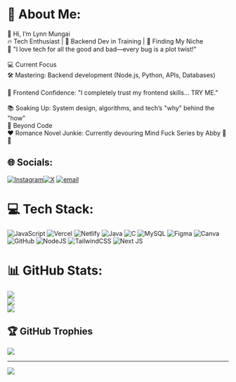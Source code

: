 # 💫 About Me:
👋 Hi, I’m Lynn Mungai<br>🔥 Tech Enthusiast | 🌱 Backend Dev in Training | 🎯 Finding My Niche<br>📍 "I love tech for all the good and bad—every bug is a plot twist!"<br><br>💻 Current Focus<br>🛠️ Mastering: Backend development (Node.js, Python, APIs, Databases)<br><br>🎨 Frontend Confidence: "I completely trust my frontend skills… TRY ME."<br><br>📚 Soaking Up: System design, algorithms, and tech’s "why" behind the "how"<br>📖 Beyond Code<br>❤️ Romance Novel Junkie: Currently devouring Mind Fuck Series by Abby 📖✨


## 🌐 Socials:
[![Instagram](https://img.shields.io/badge/Instagram-%23E4405F.svg?logo=Instagram&logoColor=white)](https://instagram.com/immaculat.a)[![X](https://img.shields.io/badge/X-black.svg?logo=X&logoColor=white)](https://x.com/immacula_ta) [![email](https://img.shields.io/badge/Email-D14836?logo=gmail&logoColor=white)](mailto:lynnmungai08@gmail.com) 

# 💻 Tech Stack:
![JavaScript](https://img.shields.io/badge/javascript-%23323330.svg?style=for-the-badge&logo=javascript&logoColor=%23F7DF1E) ![Vercel](https://img.shields.io/badge/vercel-%23000000.svg?style=for-the-badge&logo=vercel&logoColor=white) ![Netlify](https://img.shields.io/badge/netlify-%23000000.svg?style=for-the-badge&logo=netlify&logoColor=#00C7B7) ![Java](https://img.shields.io/badge/java-%23ED8B00.svg?style=for-the-badge&logo=openjdk&logoColor=white) ![C](https://img.shields.io/badge/c-%2300599C.svg?style=for-the-badge&logo=c&logoColor=white) ![MySQL](https://img.shields.io/badge/mysql-4479A1.svg?style=for-the-badge&logo=mysql&logoColor=white) ![Figma](https://img.shields.io/badge/figma-%23F24E1E.svg?style=for-the-badge&logo=figma&logoColor=white) ![Canva](https://img.shields.io/badge/Canva-%2300C4CC.svg?style=for-the-badge&logo=Canva&logoColor=white) ![GitHub](https://img.shields.io/badge/github-%23121011.svg?style=for-the-badge&logo=github&logoColor=white) ![NodeJS](https://img.shields.io/badge/node.js-6DA55F?style=for-the-badge&logo=node.js&logoColor=white) ![TailwindCSS](https://img.shields.io/badge/tailwindcss-%2338B2AC.svg?style=for-the-badge&logo=tailwind-css&logoColor=white) ![Next JS](https://img.shields.io/badge/Next-black?style=for-the-badge&logo=next.js&logoColor=white)
# 📊 GitHub Stats:
![](https://github-readme-stats.vercel.app/api?username=amar2pro&theme=rose&hide_border=false&include_all_commits=false&count_private=false)<br/>
![](https://nirzak-streak-stats.vercel.app/?user=amar2pro&theme=rose&hide_border=false)<br/>
![](https://github-readme-stats.vercel.app/api/top-langs/?username=amar2pro&theme=rose&hide_border=false&include_all_commits=false&count_private=false&layout=compact)

## 🏆 GitHub Trophies
![](https://github-profile-trophy.vercel.app/?username=amar2pro&theme=radical&no-frame=false&no-bg=true&margin-w=4)

---
[![](https://visitcount.itsvg.in/api?id=amar2pro&icon=7&color=11)](https://visitcount.itsvg.in)

<!-- Proudly created with GPRM ( https://gprm.itsvg.in ) -->
